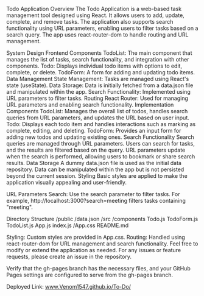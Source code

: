 Todo Application
Overview
The Todo Application is a web-based task management tool designed using React. It allows users to add, update, complete, and remove tasks. The application also supports search functionality using URL parameters, enabling users to filter tasks based on a search query. The app uses react-router-dom to handle routing and URL management.

System Design
Frontend Components
TodoList: The main component that manages the list of tasks, search functionality, and integration with other components.
Todo: Displays individual todo items with options to edit, complete, or delete.
TodoForm: A form for adding and updating todo items.
Data Management
State Management: Tasks are managed using React's state (useState).
Data Storage: Data is initially fetched from a data.json file and manipulated within the app.
Search Functionality: Implemented using URL parameters to filter tasks.
Routing
React Router: Used for managing URL parameters and enabling search functionality.
Implementation
Components
TodoList: Manages the overall list of todos, handles search queries from URL parameters, and updates the URL based on user input.
Todo: Displays each todo item and handles interactions such as marking as complete, editing, and deleting.
TodoForm: Provides an input form for adding new todos and updating existing ones.
Search Functionality
Search queries are managed through URL parameters.
Users can search for tasks, and the results are filtered based on the query.
URL parameters update when the search is performed, allowing users to bookmark or share search results.
Data Storage
A dummy data.json file is used as the initial data repository.
Data can be manipulated within the app but is not persisted beyond the current session.
Styling
Basic styles are applied to make the application visually appealing and user-friendly.

URL Parameters
Search: Use the search parameter to filter tasks. For example, http://localhost:3000?search=meeting filters tasks containing "meeting".

Directory Structure
/public
  /data.json
/src
  /components
    Todo.js
    TodoForm.js
    TodoList.js
  App.js
  index.js
/App.css
README.md

Styling: Custom styles are provided in App.css.
Routing: Handled using react-router-dom for URL management and search functionality.
Feel free to modify or extend the application as needed. For any issues or feature requests, please create an issue in the repository.

Verify that the gh-pages branch has the necessary files, and your GitHub Pages settings are configured to serve from the gh-pages branch.

Deployed Link: www.Venom1547.github.io/To-Do/
